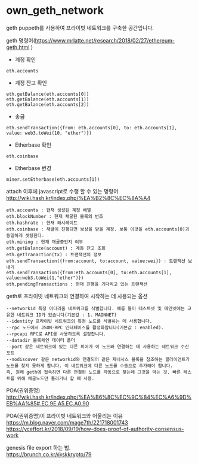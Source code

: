 # own_geth_network

geth puppeth를 사용하여 프라이빗 네트워크를 구축한 공간입니다.


geth 명령어(https://www.mrlatte.net/research/2018/02/27/ethereum-geth.html  )
  - 계정 확인  
```
eth.accounts
```

  - 계정 잔고 확인  
```
eth.getBalance(eth.accounts[0])
eth.getBalance(eth.accounts[1])
eth.getBalance(eth.accounts[2])
```

  - 송금
```
eth.sendTransaction({from: eth.accounts[0], to: eth.accounts[1], value: web3.toWei(10, "ether")})
```

  - Etherbase 확인
```
eth.coinbase
```

  - Etherbase 변경
```
miner.setEtherbase(eth.accounts[1])
```


attach 이후에 javascript로 수행 할 수 있는 명령어  
http://wiki.hash.kr/index.php/%EA%B2%8C%EC%8A%A4  
```
eth.accounts : 현재 생성된 계정 배열  
eth.blockNumber : 현재 채굴된 블록의 번호  
eth.hashrate : 현재 해시레이트  
eth.coinbase : 채굴이 진행되면 보상을 받을 계정. 보통 이것을 eth.accounts[0]과 동일하게 셋팅한다.  
eth.mining : 현재 채굴중인지 여부  
eth.getBalance(account) : 계좌 잔고 조회  
eth.getTranaction(tx) : 트랜잭션의 정보  
eth.sendTransaction({from:account, to:account, value:wei}) : 트랜잭션 보내기  
eth.sendTransaction({from:eth.accounts[0], to:eth.accounts[1], value:web3.toWei(1,"ether")})  
eth.pendingTransactions : 현재 진행을 기다리고 있는 트랜잭션  
```

geth로 프라이빗 네트워크와 연결하여 시작하는 데 사용되는 옵션
```
--networkid 특정 이더리움 네트워크를 식별합니다. 예를 들어 테스트넷 및 메인넷에는 고유한 네트워크 ID가 있습니다(기본값 : 1. MAINNET)
--identity 프라이빗 네트워크의 특정 노드를 식별하는 데 사용합니다.
--rpc 노드에서 JSON-RPC 인터페이스를 활성화합니다(기본값 : enabled).
--rpcapi RPC로 API를 사용하도록 설정합니다.
--datadir 블록체인 데이터 폴더
--port 같은 네트워크에 있는 다른 피어가 이 노드와 연결하는 데 사용하는 네트워크 수신 포트
--nodiscover 같은 networkid와 연결되어 같은 제네시스 블록을 참조하는 클라이언트가 노드를 찾지 못하게 합니다. 이 네트워크에 다른 노드를 수동으로 추가해야 합니다.
즉, 원래 geth에 접속하면 다른 연결된 노드를 자동으로 찾는데 그것을 막는 것. 빠른 테스트를 위해 채굴노드만 돌리거나 할 때 사용.
```


POA(권위증명)
http://wiki.hash.kr/index.php/%EA%B6%8C%EC%9C%84%EC%A6%9D%EB%AA%85#.EC.9E.A5.EC.A0.90

POA(권위증명)이 프라이빗 네트워크와 어울리는 이유
https://m.blog.naver.com/mage7th/221718001743
https://yceffort.kr/2018/09/19/how-does-proof-of-authority-consensus-work


genesis file export 하는 법.  
https://brunch.co.kr/@skkrypto/79  
